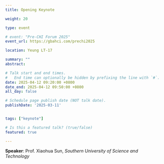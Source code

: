```yaml
---
title: Opening Keynote

weight: 20

type: event

# event: "Pre-CHI Forum 2025"
event_url: https://gbahci.com/prechi2025

location: Yeung LT-17

summary: ""
abstract:

# Talk start and end times.
#   End time can optionally be hidden by prefixing the line with `#`.
date: 2025-04-12 09:20:00 +0800
date_end: 2025-04-12 09:50:00 +0800
all_day: false

# Schedule page publish date (NOT talk date).
publishDate: '2025-03-11'


tags: ["keynote"]

# Is this a featured talk? (true/false)
featured: true

---
```



**Speaker**: Prof. Xiaohua Sun, *Southern University of Science and Technology*